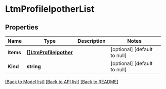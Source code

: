 # LtmProfileIpotherList

## Properties
Name | Type | Description | Notes
------------ | ------------- | ------------- | -------------
**Items** | [**[]LtmProfileIpother**](ltm_profile_ipother.md) |  | [optional] [default to null]
**Kind** | **string** |  | [optional] [default to null]

[[Back to Model list]](../README.md#documentation-for-models) [[Back to API list]](../README.md#documentation-for-api-endpoints) [[Back to README]](../README.md)


